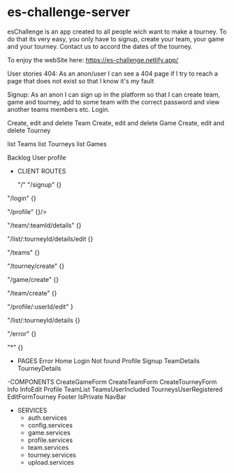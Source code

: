 # es-challenge-server
esChallenge is an app created to all people wich want to make a tourney. To do that its very easy, you only have to signup, create your team, your game and your tourney. Contact us to accord the dates of the tourney.

To enjoy the webSite here: https://es-challenge.netlify.app/

User stories
404: As an anon/user I can see a 404 page if I try to reach a page that does not exist so that I know it's my fault

Signup: As an anon I can sign up in the platform so that I can create team, game and tourney, add to some team with the correct password and view another teams members etc.
Login. 

Create, edit and delete Team
Create, edit and delete Game
Create, edit and delete Tourney

list Teams
list Tourneys
list Games

Backlog
User profile

- CLIENT ROUTES

  "/" 
"/signup"  {<Signup />}
 
"/login"   {<Login />} 

"/profile" {<IsPrivate><Profile /></IsPrivate>}/>

"/team/:teamId/details" {<TourneyDetails />}

"/list/:tourneyId/details/edit  {<EditFormTourney />}

"/teams" {<TeamList />}

"/tourney/create" {<CreateTourneyForm />}

"/game/create" {<CreateGameForm />}

"/team/create" {<CreateTeamForm />}

"/profile/:userId/edit" <InfoEdit/>}

"/list/:tourneyId/details {<TeamDetails />}

"/error" {<Error />}

"*" {<TeamDetails />}


- PAGES
Error
Home
Login
Not found
Profile
Signup
TeamDetails
TourneyDetails

-COMPONENTS
CreateGameForm
CreateTeamForm
CreateTourneyForm
Info
InfoEdit
Profile
TeamList
TeamsUserIncluded
TourneysUserRegistered
EditFormTourney
Footer
IsPrivate
NavBar

- SERVICES
    - auth.services
    - config.services
    - game.services
    - profile.services
    - team.services
    - tourney.services
    - upload.services
    